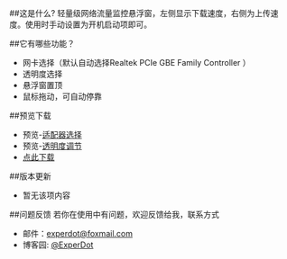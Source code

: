##这是什么?
轻量级网络流量监控悬浮窗，左侧显示下载速度，右侧为上传速度。使用时手动设置为开机启动项即可。

##它有哪些功能？
* 网卡选择（默认自动选择Realtek PCIe GBE Family Controller ）
* 透明度选择
* 悬浮窗置顶
* 鼠标拖动，可自动停靠

##预览下载

* 预览-[适配器选择](https://raw.githubusercontent.com/experdot/ExperDot.NetSpeedMonitor/master/Preview_Adapter.jpg)
* 预览-[透明度调节](https://raw.githubusercontent.com/experdot/ExperDot.NetSpeedMonitor/master/Preview_Transparent.jpg)
* [点此下载](https://github.com/experdot/ExperDot.NetSpeedMonitor/blob/master/Application/NetSpeedMonitor.exe?raw=true)

##版本更新
* 暂无该项内容

##问题反馈
若你在使用中有问题，欢迎反馈给我，联系方式

* 邮件：experdot@foxmail.com
* 博客园: [@ExperDot](http://www.cnblogs.com/experdot/)
